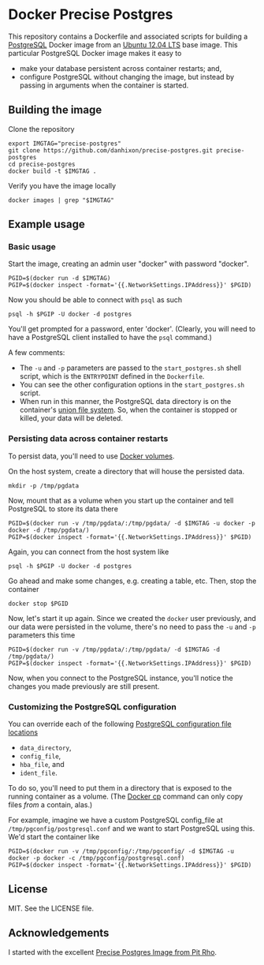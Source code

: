 # Docker Precise Postgres

This repository contains a Dockerfile and associated
scripts for building a [PostgreSQL](http://www.postgresql.org/)
Docker image from an [Ubuntu 12.04 LTS](http://releases.ubuntu.com/precise/)
base image.  This particular PostgreSQL Docker image
makes it easy to

* make your database persistent across container restarts; and,
* configure PostgreSQL without changing the image, but instead by passing in arguments when the container is started.


## Building the image

Clone the repository

	export IMGTAG="precise-postgres"
	git clone https://github.com/danhixon/precise-postgres.git precise-postgres
	cd precise-postgres
	docker build -t $IMGTAG .

Verify you have the image locally

	docker images | grep "$IMGTAG"

## Example usage

### Basic usage

Start the image, creating an admin user "docker" with password "docker".

	PGID=$(docker run -d $IMGTAG)
	PGIP=$(docker inspect -format='{{.NetworkSettings.IPAddress}}' $PGID)

Now you should be able to connect with `psql` as such

	psql -h $PGIP -U docker -d postgres

You'll get prompted for a password, enter 'docker'.  (Clearly, you will need
to have a PostgreSQL client installed to have the `psql` command.)

A few comments:

* The `-u` and `-p` parameters are passed to the `start_postgres.sh` shell script, which is the `ENTRYPOINT` defined in the `Dockerfile`.
* You can see the other configuration options in the `start_postgres.sh` script.
* When run in this manner, the PostgreSQL data directory is on the container's [union file system](http://docs.docker.io/en/latest/terms/layer/). So, when the container is stopped or killed, your data will be deleted.


### Persisting data across container restarts

To persist data, you'll need to use
[Docker volumes](http://docs.docker.io/en/latest/use/working_with_volumes/).

On the host system, create a directory that will house the persisted
data.

	mkdir -p /tmp/pgdata

Now, mount that as a volume when you start up the container and
tell PostgreSQL to store its data there

	PGID=$(docker run -v /tmp/pgdata/:/tmp/pgdata/ -d $IMGTAG -u docker -p docker -d /tmp/pgdata/)
	PGIP=$(docker inspect -format='{{.NetworkSettings.IPAddress}}' $PGID)

Again, you can connect from the host system like

	psql -h $PGIP -U docker -d postgres

Go ahead and make some changes, e.g. creating a table, etc.  Then,
stop the container

	docker stop $PGID

Now, let's start it up again. Since we created the `docker` user previously, and
our data were persisted in the volume, there's no need to pass the `-u` and 
`-p` parameters this time

	PGID=$(docker run -v /tmp/pgdata/:/tmp/pgdata/ -d $IMGTAG -d /tmp/pgdata/)
	PGIP=$(docker inspect -format='{{.NetworkSettings.IPAddress}}' $PGID)

Now, when you connect to the PostgreSQL instance, you'll notice the changes
you made previously are still present.


### Customizing the PostgreSQL configuration

You can override each of the following
[PostgreSQL configuration file locations](http://www.postgresql.org/docs/9.1/static/runtime-config-file-locations.html)

* `data_directory`, 
* `config_file`, 
* `hba_file`, and
* `ident_file`.

To do so, you'll need to put them in a directory that is exposed to
the running container as a volume.  (The
[Docker cp](http://docs.docker.io/en/master/commandline/command/cp/)
command can only copy files *from* a contain, alas.)

For example, imagine we have a custom PostgreSQL config_file at `/tmp/pgconfig/postgresql.conf`
and we want to start PostgreSQL using this.  We'd start the container like

	PGID=$(docker run -v /tmp/pgconfig/:/tmp/pgconfig/ -d $IMGTAG -u docker -p docker -c /tmp/pgconfig/postgresql.conf)
	PGIP=$(docker inspect -format='{{.NetworkSettings.IPAddress}}' $PGID)


## License

MIT. See the LICENSE file.


## Acknowledgements

I started with the excellent
[Precise Postgres Image from Pit Rho](https://github.com/pitrho/docker-precise-postgres).